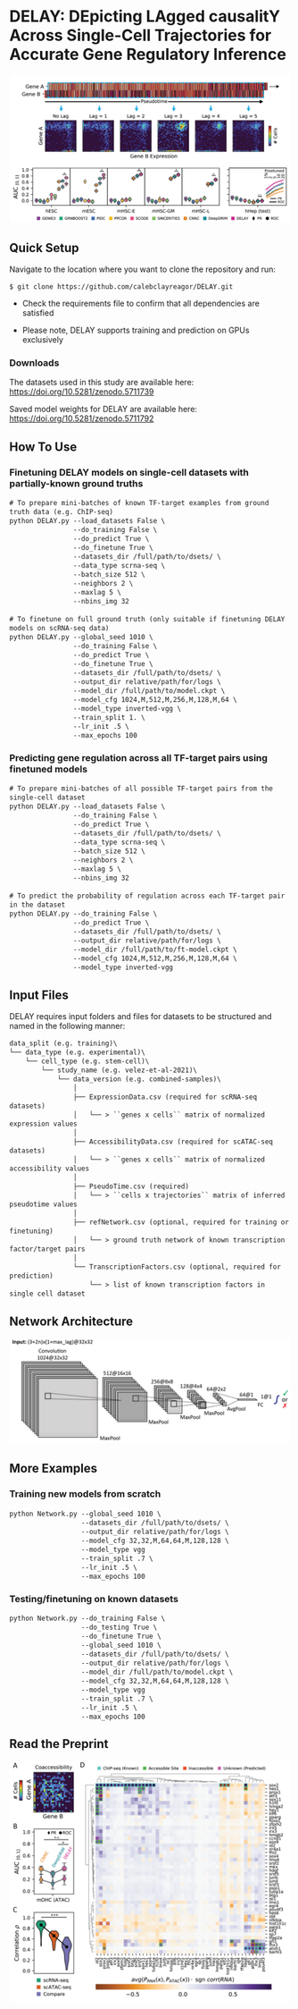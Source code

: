 # DELAY: DEpicting LAgged causalitY Across Single-Cell Trajectories for Accurate Gene Regulatory Inference

![DELAY](figures/DELAY.png)

## Quick Setup

Navigate to the location where you want to clone the repository and run:

```
$ git clone https://github.com/calebclayreagor/DELAY.git
```

- Check the requirements file to confirm that all dependencies are satisfied

- Please note, DELAY supports training and prediction on GPUs exclusively

### Downloads

The datasets used in this study are available here: https://doi.org/10.5281/zenodo.5711739

Saved model weights for DELAY are available here: https://doi.org/10.5281/zenodo.5711792

## How To Use

### Finetuning DELAY models on single-cell datasets with partially-known ground truths

```
# To prepare mini-batches of known TF-target examples from ground truth data (e.g. ChIP-seq)
python DELAY.py --load_datasets False \
                --do_training False \
                --do_predict True \
                --do_finetune True \
                --datasets_dir /full/path/to/dsets/ \
                --data_type scrna-seq \
                --batch_size 512 \
                --neighbors 2 \
                --maxlag 5 \
                --nbins_img 32
                  
# To finetune on full ground truth (only suitable if finetuning DELAY models on scRNA-seq data)
python DELAY.py --global_seed 1010 \
                --do_training False \
                --do_predict True \
                --do_finetune True \
                --datasets_dir /full/path/to/dsets/ \
                --output_dir relative/path/for/logs \
                --model_dir /full/path/to/model.ckpt \
                --model_cfg 1024,M,512,M,256,M,128,M,64 \
                --model_type inverted-vgg \
                --train_split 1. \
                --lr_init .5 \
                --max_epochs 100
```

### Predicting gene regulation across all TF-target pairs using finetuned models

```
# To prepare mini-batches of all possible TF-target pairs from the single-cell dataset
python DELAY.py --load_datasets False \
                --do_training False \
                --do_predict True \
                --datasets_dir /full/path/to/dsets/ \
                --data_type scrna-seq \
                --batch_size 512 \
                --neighbors 2 \
                --maxlag 5 \
                --nbins_img 32

# To predict the probability of regulation across each TF-target pair in the dataset
python DELAY.py --do_training False \
                --do_predict True \
                --datasets_dir /full/path/to/dsets/ \
                --output_dir relative/path/for/logs \
                --model_dir /full/path/to/ft-model.ckpt \
                --model_cfg 1024,M,512,M,256,M,128,M,64 \
                --model_type inverted-vgg
```

## Input Files

DELAY requires input folders and files for datasets to be structured and named in the following manner:

```
data_split (e.g. training)\
└── data_type (e.g. experimental)\
    └── cell_type (e.g. stem-cell)\
        └── study_name (e.g. velez-et-al-2021)\ 
            └── data_version (e.g. combined-samples)\
                │
                ├── ExpressionData.csv (required for scRNA-seq datasets)
                │   └── > ``genes x cells`` matrix of normalized expression values 
                │
                ├── AccessibilityData.csv (required for scATAC-seq datasets)
                │   └── > ``genes x cells`` matrix of normalized accessibility values
                │
                ├── PseudoTime.csv (required)
                │   └── > ``cells x trajectories`` matrix of inferred pseudotime values
                │
                ├── refNetwork.csv (optional, required for training or finetuning)
                │   └── > ground truth network of known transcription factor/target pairs
                │
                └── TranscriptionFactors.csv (optional, required for prediction)
                    └── > list of known transcription factors in single cell dataset
```



## Network Architecture

![Network](figures/network.png)

## More Examples

### Training new models from scratch

```
python Network.py --global_seed 1010 \
                  --datasets_dir /full/path/to/dsets/ \
                  --output_dir relative/path/for/logs \
                  --model_cfg 32,32,M,64,64,M,128,128 \
                  --model_type vgg
                  --train_split .7 \
                  --lr_init .5 \
                  --max_epochs 100    
```

### Testing/finetuning on known datasets

```
python Network.py --do_training False \
                  --do_testing True \
                  --do_finetune True \
                  --global_seed 1010 \
                  --datasets_dir /full/path/to/dsets/ \
                  --output_dir relative/path/for/logs \
                  --model_dir /full/path/to/model.ckpt \
                  --model_cfg 32,32,M,64,64,M,128,128 \
                  --model_type vgg
                  --train_split .7 \
                  --lr_init .5 \
                  --max_epochs 100            
```

## Read the Preprint

![haircell-GRN](figures/haircell-GRN.png)
